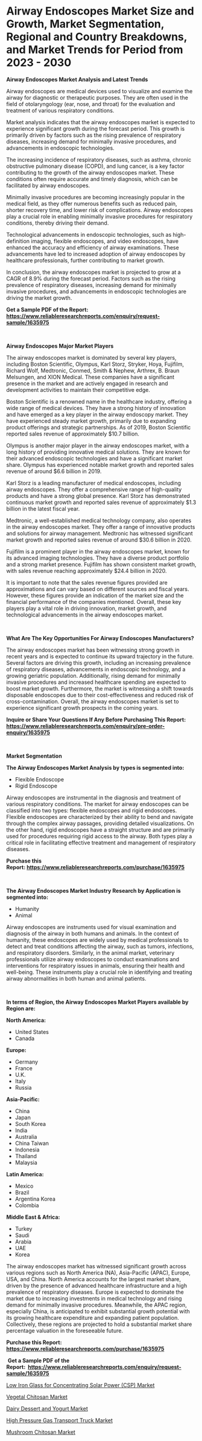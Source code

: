 <p><h1>Airway Endoscopes Market Size and Growth, Market Segmentation, Regional and Country Breakdowns, and Market Trends for Period from 2023 -  2030</h1></p><p><strong>Airway Endoscopes Market Analysis and Latest Trends</strong></p>
<p><p>Airway endoscopes are medical devices used to visualize and examine the airway for diagnostic or therapeutic purposes. They are often used in the field of otolaryngology (ear, nose, and throat) for the evaluation and treatment of various respiratory conditions.</p><p>Market analysis indicates that the airway endoscopes market is expected to experience significant growth during the forecast period. This growth is primarily driven by factors such as the rising prevalence of respiratory diseases, increasing demand for minimally invasive procedures, and advancements in endoscopic technologies.</p><p>The increasing incidence of respiratory diseases, such as asthma, chronic obstructive pulmonary disease (COPD), and lung cancer, is a key factor contributing to the growth of the airway endoscopes market. These conditions often require accurate and timely diagnosis, which can be facilitated by airway endoscopes.</p><p>Minimally invasive procedures are becoming increasingly popular in the medical field, as they offer numerous benefits such as reduced pain, shorter recovery time, and lower risk of complications. Airway endoscopes play a crucial role in enabling minimally invasive procedures for respiratory conditions, thereby driving their demand.</p><p>Technological advancements in endoscopic technologies, such as high-definition imaging, flexible endoscopes, and video endoscopes, have enhanced the accuracy and efficiency of airway examinations. These advancements have led to increased adoption of airway endoscopes by healthcare professionals, further contributing to market growth.</p><p>In conclusion, the airway endoscopes market is projected to grow at a CAGR of 8.9% during the forecast period. Factors such as the rising prevalence of respiratory diseases, increasing demand for minimally invasive procedures, and advancements in endoscopic technologies are driving the market growth.</p></p>
<p><strong>Get a Sample PDF of the Report:&nbsp; <a href="https://www.reliableresearchreports.com/enquiry/request-sample/1635975">https://www.reliableresearchreports.com/enquiry/request-sample/1635975</a></strong></p>
<p>&nbsp;</p>
<p><strong>Airway Endoscopes Major Market Players</strong></p>
<p><p>The airway endoscopes market is dominated by several key players, including Boston Scientific, Olympus, Karl Storz, Stryker, Hoya, Fujifilm, Richard Wolf, Medtronic, Conmed, Smith & Nephew, Arthrex, B. Braun Melsungen, and XION Medical. These companies have a significant presence in the market and are actively engaged in research and development activities to maintain their competitive edge.</p><p>Boston Scientific is a renowned name in the healthcare industry, offering a wide range of medical devices. They have a strong history of innovation and have emerged as a key player in the airway endoscopy market. They have experienced steady market growth, primarily due to expanding product offerings and strategic partnerships. As of 2019, Boston Scientific reported sales revenue of approximately $10.7 billion.</p><p>Olympus is another major player in the airway endoscopes market, with a long history of providing innovative medical solutions. They are known for their advanced endoscopic technologies and have a significant market share. Olympus has experienced notable market growth and reported sales revenue of around $6.6 billion in 2019.</p><p>Karl Storz is a leading manufacturer of medical endoscopes, including airway endoscopes. They offer a comprehensive range of high-quality products and have a strong global presence. Karl Storz has demonstrated continuous market growth and reported sales revenue of approximately $1.3 billion in the latest fiscal year.</p><p>Medtronic, a well-established medical technology company, also operates in the airway endoscopes market. They offer a range of innovative products and solutions for airway management. Medtronic has witnessed significant market growth and reported sales revenue of around $30.6 billion in 2020.</p><p>Fujifilm is a prominent player in the airway endoscopes market, known for its advanced imaging technologies. They have a diverse product portfolio and a strong market presence. Fujifilm has shown consistent market growth, with sales revenue reaching approximately $24.4 billion in 2020.</p><p>It is important to note that the sales revenue figures provided are approximations and can vary based on different sources and fiscal years. However, these figures provide an indication of the market size and the financial performance of the companies mentioned. Overall, these key players play a vital role in driving innovation, market growth, and technological advancements in the airway endoscopes market.</p></p>
<p>&nbsp;</p>
<p><strong>What Are The Key Opportunities For Airway Endoscopes Manufacturers?</strong></p>
<p><p>The airway endoscopes market has been witnessing strong growth in recent years and is expected to continue its upward trajectory in the future. Several factors are driving this growth, including an increasing prevalence of respiratory diseases, advancements in endoscopic technology, and a growing geriatric population. Additionally, rising demand for minimally invasive procedures and increased healthcare spending are expected to boost market growth. Furthermore, the market is witnessing a shift towards disposable endoscopes due to their cost-effectiveness and reduced risk of cross-contamination. Overall, the airway endoscopes market is set to experience significant growth prospects in the coming years.</p></p>
<p><strong>Inquire or Share Your Questions If Any Before Purchasing This Report: <a href="https://www.reliableresearchreports.com/enquiry/pre-order-enquiry/1635975">https://www.reliableresearchreports.com/enquiry/pre-order-enquiry/1635975</a></strong></p>
<p>&nbsp;</p>
<p><strong>Market Segmentation</strong></p>
<p><strong>The Airway Endoscopes Market Analysis by types is segmented into:</strong></p>
<p><ul><li>Flexible Endoscope</li><li>Rigid Endoscope</li></ul></p>
<p><p>Airway endoscopes are instrumental in the diagnosis and treatment of various respiratory conditions. The market for airway endoscopes can be classified into two types: flexible endoscopes and rigid endoscopes. Flexible endoscopes are characterized by their ability to bend and navigate through the complex airway passages, providing detailed visualizations. On the other hand, rigid endoscopes have a straight structure and are primarily used for procedures requiring rigid access to the airway. Both types play a critical role in facilitating effective treatment and management of respiratory diseases.</p></p>
<p><strong>Purchase this Report:&nbsp;<a href="https://www.reliableresearchreports.com/purchase/1635975">https://www.reliableresearchreports.com/purchase/1635975</a></strong></p>
<p>&nbsp;</p>
<p><strong>The Airway Endoscopes Market Industry Research by Application is segmented into:</strong></p>
<p><ul><li>Humanity</li><li>Animal</li></ul></p>
<p><p>Airway endoscopes are instruments used for visual examination and diagnosis of the airway in both humans and animals. In the context of humanity, these endoscopes are widely used by medical professionals to detect and treat conditions affecting the airway, such as tumors, infections, and respiratory disorders. Similarly, in the animal market, veterinary professionals utilize airway endoscopes to conduct examinations and interventions for respiratory issues in animals, ensuring their health and well-being. These instruments play a crucial role in identifying and treating airway abnormalities in both human and animal patients.</p></p>
<p>&nbsp;</p>
<p><strong>In terms of Region, the Airway Endoscopes Market Players available by Region are:</strong></p>
<p>
    <p> <strong> North America: </strong>
        <ul>
            <li>United States</li>
            <li>Canada</li>
        </ul>
        </p> 
    <p> <strong> Europe: </strong>
        <ul>
            <li>Germany</li>
            <li>France</li>
            <li>U.K.</li>
            <li>Italy</li>
            <li>Russia</li>
        </ul>
        </p> 
    <p> <strong> Asia-Pacific: </strong>
        <ul>
            <li>China</li>
            <li>Japan</li>
            <li>South Korea</li>
            <li>India</li>
            <li>Australia</li>
            <li>China Taiwan</li>
            <li>Indonesia</li>
            <li>Thailand</li>
            <li>Malaysia</li>
        </ul>
        </p> 
    <p> <strong> Latin America: </strong>
        <ul>
            <li>Mexico</li>
            <li>Brazil</li>
            <li>Argentina Korea</li>
            <li>Colombia</li>
        </ul>
        </p> 
    <p> <strong> Middle East & Africa: </strong>
        <ul>
            <li>Turkey</li>
            <li>Saudi</li>
            <li>Arabia</li>
            <li>UAE</li>
            <li>Korea</li>
        </ul>
    </p>
    </p>
<p><p>The airway endoscopes market has witnessed significant growth across various regions such as North America (NA), Asia-Pacific (APAC), Europe, USA, and China. North America accounts for the largest market share, driven by the presence of advanced healthcare infrastructure and a high prevalence of respiratory diseases. Europe is expected to dominate the market due to increasing investments in medical technology and rising demand for minimally invasive procedures. Meanwhile, the APAC region, especially China, is anticipated to exhibit substantial growth potential with its growing healthcare expenditure and expanding patient population. Collectively, these regions are projected to hold a substantial market share percentage valuation in the foreseeable future.</p></p>
<p><strong>Purchase this Report: <a href="https://www.reliableresearchreports.com/purchase/1635975">https://www.reliableresearchreports.com/purchase/1635975</a></strong></p>
<p>&nbsp;<strong>Get a Sample PDF of the Report:&nbsp;&nbsp;<a href="https://www.reliableresearchreports.com/enquiry/request-sample/1635975">https://www.reliableresearchreports.com/enquiry/request-sample/1635975</a></strong></p>
<p><strong></strong></p>
<p><p><a href="https://www.linkedin.com/pulse/low-iron-glass-concentrating-solar-power-csp-market-size-ngffe/">Low Iron Glass for Concentrating Solar Power (CSP) Market</a></p><p><a href="https://medium.com/@thesjenney10210/vegetal-chitosan-market-size-growth-forecast-2023-2030-33e8ff57407a">Vegetal Chitosan Market</a></p><p><a href="https://www.linkedin.com/pulse/dairy-dessert-yogurt-market-insights-players-forecast-2avle/">Dairy Dessert and Yogurt Market</a></p><p><a href="https://issuu.com/reportprime-2/docs/high-pressure-gas-transport-truck-market-size-2030?fr=xKAE9_zU1NQ">High Pressure Gas Transport Truck Market</a></p><p><a href="https://medium.com/@marvinhug741/mushroom-chitosan-market-size-growth-forecast-2023-2030-e73fb12361e2">Mushroom Chitosan Market</a></p></p>